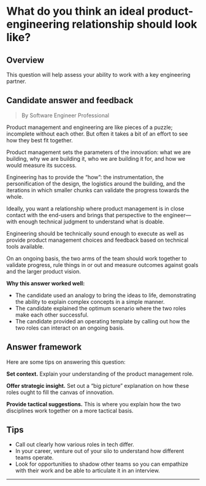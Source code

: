 # What do you think an ideal product-engineering relationship should look like?

## Overview
This question will help assess your ability to work with a key engineering partner.

## Candidate answer and feedback
> By Software Engineer Professional

Product management and engineering are like pieces of a puzzle; incomplete without each other. But often it takes a bit of an effort to see how they best fit together.

Product management sets the parameters of the innovation: what we are building, why we are building it, who we are building it for, and how we would measure its success.

Engineering has to provide the “how”: the instrumentation, the personification of the design, the logistics around the building, and the iterations in which smaller chunks can validate the progress towards the whole.

Ideally, you want a relationship where product management is in close contact with the end-users and brings that perspective to the engineer—with enough technical judgment to understand what is doable.

Engineering should be technically sound enough to execute as well as provide product management choices and feedback based on technical tools available.

On an ongoing basis, the two arms of the team should work together to validate progress, rule things in or out and measure outcomes against goals and the larger product vision.

**Why this answer worked well:**

* The candidate used an analogy to bring the ideas to life, demonstrating the ability to explain complex concepts in a simple manner.
* The candidate explained the optimum scenario where the two roles make each other successful.
* The candidate provided an operating template by calling out how the two roles can interact on an ongoing basis.

## Answer framework
Here are some tips on answering this question:

**Set context.** Explain your understanding of the product management role.

**Offer strategic insight.** Set out a “big picture” explanation on how these roles ought to fill the canvas of innovation.

**Provide tactical suggestions.** This is where you explain how the two disciplines work together on a more tactical basis.

## Tips

* Call out clearly how various roles in tech differ.
* In your career, venture out of your silo to understand how different teams operate.
* Look for opportunities to shadow other teams so you can empathize with their work and be able to articulate it in an interview.

---
